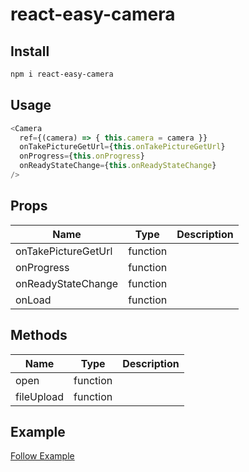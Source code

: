 # react-easy-camera

## Install
```sh
npm i react-easy-camera
```

## Usage
```js
<Camera
  ref={(camera) => { this.camera = camera }}
  onTakePictureGetUrl={this.onTakePictureGetUrl}
  onProgress={this.onProgress}
  onReadyStateChange={this.onReadyStateChange}
/>
```

## Props
| Name                | Type     | Description |
|---------------------|----------|-------------|
| onTakePictureGetUrl | function |
| onProgress          | function |
| onReadyStateChange  | function |
| onLoad              | function |

## Methods
| Name                | Type     | Description  |
|---------------------|----------|--------------|
| open                | function |
| fileUpload          | function |

## Example
[Follow Example](/tree/master/example)